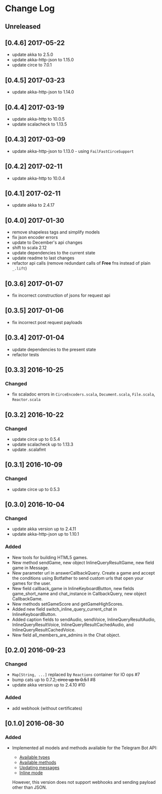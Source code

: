 # Change Log

## Unreleased

## [0.4.6] 2017-05-22

- update akka to 2.5.0
- update akka-http-json to 1.15.0
- update circe to 7.0.1

## [0.4.5] 2017-03-23

- update akka-http-json to 1.14.0

## [0.4.4] 2017-03-19

- update akka-http to 10.0.5
- update scalacheck to 1.13.5

## [0.4.3] 2017-03-09

- update akka-http-json to 1.13.0 - using `FailFastCirceSupport`

## [0.4.2] 2017-02-11

- update akka-http to 10.0.4

## [0.4.1] 2017-02-11

- update akka to 2.4.17

## [0.4.0] 2017-01-30

- remove shapeless tags and simplify models
- fix json encoder errors
- update to December's api changes
- shift to scala 2.12
- update dependencies to the current state
- update readme to last changes
- refactor api calls (remove redundant calls of **Free** fns instead of plain `_.lift`)

## [0.3.6] 2017-01-07

- fix incorrect construction of jsons for request api

## [0.3.5] 2017-01-06

- fix incorrect post request payloads

## [0.3.4] 2017-01-04

- update dependencies to the present state
- refactor tests

## [0.3.3] 2016-10-25

### Changed

- fix scaladoc errors in `CirceEncoders.scala`, `Document.scala`, `File.scala`, `Reactor.scala`

## [0.3.2] 2016-10-22

### Changed

- update circe up to 0.5.4
- update scalacheck up to 1.13.3
- update .scalafmt

## [0.3.1] 2016-10-09

### Changed

- update circe up to 0.5.3

## [0.3.0] 2016-10-04

### Changed

- update akka version up to 2.4.11
- update akka-http-json up to 1.10.1

### Added

- New tools for building HTML5 games.
- New method sendGame, new object InlineQueryResultGame, new field game in Message.
- New parameter url in answerCallbackQuery. Create a game and accept the 
  conditions using Botfather to send custom urls that open your games for the user.
- New field callback_game in InlineKeyboardButton, new fields 
  game_short_name and chat_instance in CallbackQuery, new object CallbackGame.
- New methods setGameScore and getGameHighScores.
- Added new field switch_inline_query_current_chat in InlineKeyboardButton.
- Added caption fields to sendAudio, sendVoice, InlineQueryResultAudio, 
  InlineQueryResultVoice, InlineQueryResultCachedAudio, and 
  InlineQueryResultCachedVoice.
- New field all_members_are_admins in the Chat object.

## [0.2.0] 2016-09-23

### Changed

- `Map[String, ...]` replaced by `Reactions` container for IO ops #7
- bump cats up to 0.7.2~~, circe up to 0.5.1~~ #8
- update akka version up to 2.4.10 #10

### Added

- add webhook (without certificates)
    
## [0.1.0] 2016-08-30

### Added

- Implemented all models and methods available for the Telegram Bot API:
  
    - [Available types](https://core.telegram.org/bots/api#available-types)
    - [Available methods](https://core.telegram.org/bots/api#available-methods)
    - [Updating messages](https://core.telegram.org/bots/api#updating-messages)
    - [Inline mode](https://core.telegram.org/bots/api#inline-mode)
  
    However, this version does not support webhooks and sending payload other than JSON.
